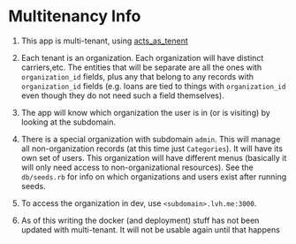 # Multitenancy Info

1. This app is multi-tenant, using [acts_as_tenent](https://github.com/ErwinM/acts_as_tenant)

2. Each tenant is an organization. Each organization will have distinct carriers,etc.
The entities that will be separate are all the ones with `organization_id` fields,
plus any that belong to any records with `organization_id` fields (e.g. loans are
tied to things with `organization_id` even though they do not need such a field themselves).

3. The app will know which organization the user is in (or is visiting) by looking
at the subdomain.

4. There is a special organization with subdomain `admin`. This will manage all
non-organization records (at this time just `Categories`). It will have its own
set of users. This organization will have different menus (basically it will
only need access to non-organizational resources). See the `db/seeds.rb` for info
on which organizations and users exist after running seeds.

5. To access the organization in dev, use `<subdomain>.lvh.me:3000`.

6. As of this writing the docker (and deployment) stuff has not been updated
with multi-tenant. It will not be usable again until that happens